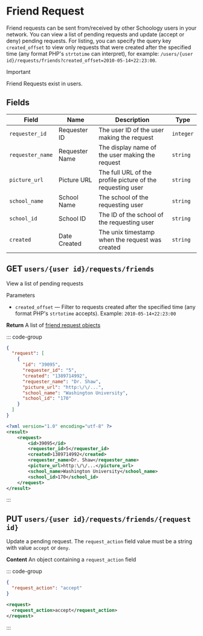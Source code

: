 # Friend Request

Friend requests can be sent from/received by other Schoology users in your network. You can view a list of pending requests and update (accept or deny) pending requests. For listing, you can specify the query key `created_offset` to view only requests that were created after the specified time (any format PHP's `strtotime` can interpret), for example: `/users/{user id}/requests/friends?created_offset=2010-05-14+22:23:00`.

> [!IMPORTANT]
> Friend Requests exist in users.

## Fields

| Field            | Name           | Description                                                | Type      |
| ---------------- | -------------- | ---------------------------------------------------------- | --------- |
| `requester_id`   | Requester ID   | The user ID of the user making the request                 | `integer` |
| `requester_name` | Requester Name | The display name of the user making the request            | `string`  |
| `picture_url`    | Picture URL    | The full URL of the profile picture of the requesting user | `string`  |
| `school_name`    | School Name    | The school of the requesting user                          | `string`  |
| `school_id`      | School ID      | The ID of the school of the requesting user                | `string`  |
| `created`        | Date Created   | The unix timestamp when the request was created            | `string`  |

## GET `users/{user id}/requests/friends`

View a list of pending requests

Parameters

- `created_offset` — Filter to requests created after the specified time (any format PHP's `strtotime` accepts). Example: `2010-05-14+22:23:00`

**Return** A list of [friend request objects](#fields)

::: code-group

```json [JSON]
{
  "request": [
    {
      "id": "39095",
      "requester_id": "5",
      "created": "1389714992",
      "requester_name": "Dr. Shaw",
      "picture_url": "http:\/\/...",
      "school_name": "Washington University",
      "school_id": "170"
    }
  ]
}
```

```xml [XML]
<?xml version="1.0" encoding="utf-8" ?>
<result>
    <request>
        <id>39095</id>
        <requester_id>5</requester_id>
        <created>1389714992</created>
        <requester_name>Dr. Shaw</requester_name>
        <picture_url>http:\/\/...</picture_url>
        <school_name>Washington University</school_name>
        <school_id>170</school_id>
    </request>
</result>
```

:::

## PUT `users/{user id}/requests/friends/{request id}`

Update a pending request. The `request_action` field value must be a string with value `accept` or `deny`.

**Content** An object containing a `request_action` field

::: code-group

```json [JSON]
{
  "request_action": "accept"
}
```

```xml [XML]
<request>
  <request_action>accept</request_action>
</request>
```

:::
